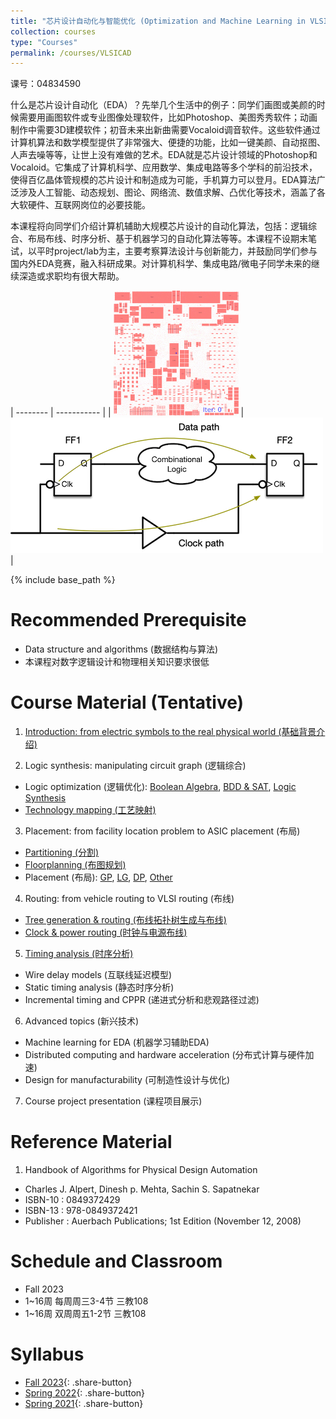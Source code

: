 ```yaml
---
title: "芯片设计自动化与智能优化 (Optimization and Machine Learning in VLSI Design Automation)"
collection: courses
type: "Courses"
permalink: /courses/VLSICAD
---
```


课号：04834590

什么是芯片设计自动化（EDA）？先举几个生活中的例子：同学们画图或美颜的时候需要用画图软件或专业图像处理软件，比如Photoshop、美图秀秀软件；动画制作中需要3D建模软件；初音未来出新曲需要Vocaloid调音软件。这些软件通过计算机算法和数学模型提供了非常强大、便捷的功能，比如一键美颜、自动抠图、人声去噪等等，让世上没有难做的艺术。EDA就是芯片设计领域的Photoshop和Vocaloid。它集成了计算机科学、应用数学、集成电路等多个学科的前沿技术，使得百亿晶体管规模的芯片设计和制造成为可能，手机算力可以登月。EDA算法广泛涉及人工智能、动态规划、图论、网络流、数值求解、凸优化等技术，涵盖了各大软硬件、互联网岗位的必要技能。

本课程将向同学们介绍计算机辅助大规模芯片设计的自动化算法，包括：逻辑综合、布局布线、时序分析、基于机器学习的自动化算法等等。本课程不设期末笔试，以平时project/lab为主，主要考察算法设计与创新能力，并鼓励同学们参与国内外EDA竞赛，融入科研成果。对计算机科学、集成电路/微电子同学未来的继续深造或求职均有很大帮助。

| -------- | ----------- | 
| ![DREAMPlace](/images/bigblue4-nofiller_SLD.gif) | ![Sequential circuit](/images/sequential.png) |

{% include base_path %}

Recommended Prerequisite 
======

- Data structure and algorithms (数据结构与算法)
- 本课程对数字逻辑设计和物理相关知识要求很低

Course Material (Tentative)
======

1. [Introduction: from electric symbols to the real physical world (基础背景介绍)](/courses/VLSICAD-slides/01-Introduction-I.pdf)

2. Logic synthesis: manipulating circuit graph (逻辑综合)
  -	Logic optimization (逻辑优化): [Boolean Algebra](/courses/VLSICAD-slides/03-BooleanAlgebra.pdf), [BDD & SAT](/courses/VLSICAD-slides/04-BDD&SAT.pdf), [Logic Synthesis](/courses/VLSICAD-slides/05-LogicSynthesis.pdf)
  -	[Technology mapping (工艺映射)](/courses/VLSICAD-slides/05-TechnologyMapping.pdf)

3. Placement: from facility location problem to ASIC placement (布局)
  - [Partitioning (分割)](/courses/VLSICAD-slides/06-Partitioning.pdf)
  - [Floorplanning (布图规划)](/courses/VLSICAD-slides/07-Floorplanning.pdf)
  - Placement (布局): [GP](/courses/VLSICAD-slides/08-Placement-GP.pdf), [LG](/courses/VLSICAD-slides/08-Placement-LG.pdf), [DP](/courses/VLSICAD-slides/08-Placement-DP.pdf), [Other](/courses/VLSICAD-slides/08-Placement-Other.pdf)

4. Routing: from vehicle routing to VLSI routing (布线)
  - [Tree generation & routing (布线拓扑树生成与布线)](/courses/VLSICAD-slides/09-Routing.pdf)
  - [Clock & power routing (时钟与电源布线)](/courses/VLSICAD-slides/09-ClockPowerRouting.pdf)

5. [Timing analysis (时序分析)](/courses/VLSICAD-slides/10-STA.pdf)
  - Wire delay models (互联线延迟模型)
  - Static timing analysis (静态时序分析)
  - Incremental timing and CPPR (递进式分析和悲观路径过滤)

6. Advanced topics (新兴技术)
  - Machine learning for EDA (机器学习辅助EDA)
  - Distributed computing and hardware acceleration (分布式计算与硬件加速)
  - Design for manufacturability (可制造性设计与优化)

7. Course project presentation (课程项目展示)

Reference Material
======

1. Handbook of Algorithms for Physical Design Automation
  - Charles J. Alpert, Dinesh p. Mehta, Sachin S. Sapatnekar
  -	ISBN-10 : 0849372429
  -	ISBN-13 : 978-0849372421
  -	Publisher : Auerbach Publications; 1st Edition (November 12, 2008)

Schedule and Classroom
======

- Fall 2023
- 1~16周 每周周三3-4节 三教108
- 1~16周 双周周五1-2节 三教108

Syllabus
======

- [Fall 2023](/courses/VLSICAD-syllabus-fall2023.pdf){: .share-button}
- [Spring 2022](/courses/VLSICAD-syllabus-spring2022.pdf){: .share-button}
- [Spring 2021](/courses/VLSICAD-syllabus-spring2021.pdf){: .share-button}
